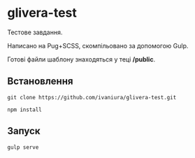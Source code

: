 # glivera-test

Тестове завдання.

Написано на Pug+SCSS, скомпільовано за допомогою Gulp.

Готові файли шаблону знаходяться у теці **/public**.

## Встановлення

```
git clone https://github.com/ivaniura/glivera-test.git

npm install
```

## Запуск

```
gulp serve
```
